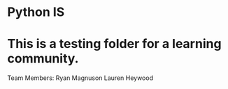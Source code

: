 # Python IS
# This is a testing folder for a learning community.

Team Members:
Ryan Magnuson
Lauren Heywood
